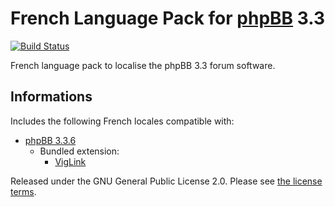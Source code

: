 # French Language Pack for [phpBB](https://www.phpbb.com/) 3.3

[![Build Status](https://github.com/qiaeru/phpbb-language-fr/workflows/Validation/badge.svg?branch=3.3.x)](https://github.com/qiaeru/phpbb-language-fr/actions?query=branch%3A3.3.x)

French language pack to localise the phpBB 3.3 forum software.

## Informations

Includes the following French locales compatible with:

- [phpBB 3.3.6](https://github.com/phpbb/phpbb/releases/tag/release-3.3.6)
  - Bundled extension:
    - [VigLink](https://github.com/phpbb-extensions/viglink)

Released under the GNU General Public License 2.0. Please see [the license terms](https://github.com/qiaeru/phpbb-language-fr/blob/3.3.x/language/fr/LICENSE).
